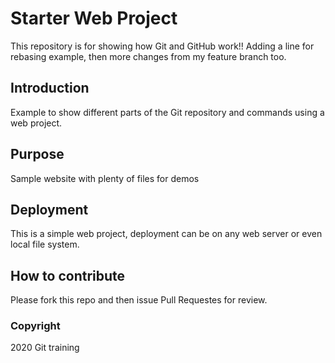 # Starter Web Project

This repository is for showing how Git and GitHub work!!
Adding a line for rebasing example, then more changes from my feature branch too.

## Introduction

Example to show different parts of the Git repository and commands using a web project.
## Purpose

Sample website with plenty of files for demos

## Deployment

This is a simple web project, deployment can be on any web server or even local file system.

## How to contribute

Please fork this repo and then issue Pull Requestes for review.

### Copyright
2020 Git training